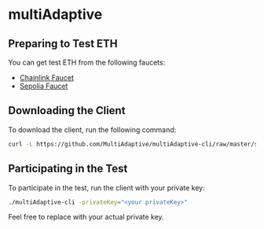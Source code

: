 # multiAdaptive

## Preparing to Test ETH
You can get test ETH from the following faucets:

- [Chainlink Faucet](https://faucets.chain.link/)
- [Sepolia Faucet](https://sepolia-faucet.pk910.de/)

## Downloading the Client

To download the client, run the following command:

```sh
curl -L https://github.com/MultiAdaptive/multiAdaptive-cli/raw/master/scripts/download.sh | bash
```

## Participating in the Test  
To participate in the test, run the client with your private key:
```sh
./multiAdaptive-cli -privateKey="<your privateKey>"
```
Feel free to replace <your privateKey> with your actual private key.